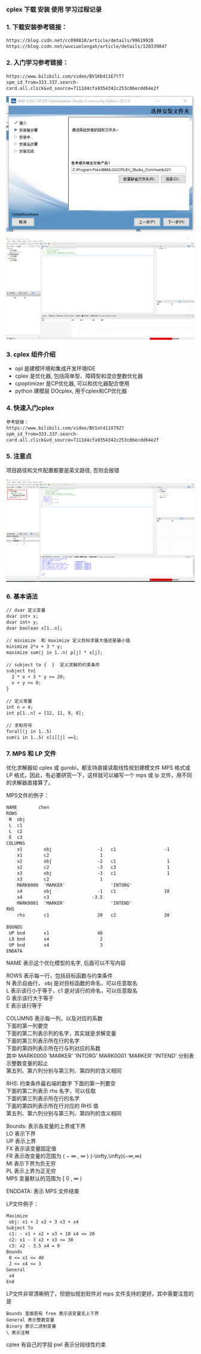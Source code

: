 ### cplex 下载 安装 使用 学习过程记录

### 1. 下载安装参考链接： 

    https://blog.csdn.net/cc098818/article/details/99619928
    https://blog.csdn.net/wuxiaolongah/article/details/120339847


### 2. 入门学习参考链接： 

    https://www.bilibili.com/video/BV1Kb411E7tT?spm_id_from=333.337.search-card.all.click&vd_source=7111d4cfa9354342c253c06ecdd64e2f



![默认安装位置](/or/cplex/cplex_figure/cplex_默认安装位置.png)


![界面截图](/or/cplex/cplex_figure/cplex_界面截图.png)


### 3. cplex 组件介绍

+ opl 是建模环境和集成开发环境IDE
+ cplex 是优化器, 包括简单型、障碍型和混合整数优化器
+ cpoptimizer 是CP优化器, 可以和优化器配合使用
+ python 建模层 DOcplex, 用于cplex和CP优化器



### 4. 快速入门cplex

    参考链接： 
    https://www.bilibili.com/video/BV1ot411X79Z?spm_id_from=333.337.search-card.all.click&vd_source=7111d4cfa9354342c253c06ecdd64e2f


### 5. 注意点

项目路径和文件配置都要是英文路径, 否则会报错
    

![配置截图](/or/cplex/cplex_figure/cplex配置截图.png)


### 6. 基本语法

    // dvar 定义变量
    dvar int+ x;
    dvar int+ y;
    dvar boolean x[1..n];
    
    // minimize  和 maximize 定义目标求最大值还是最小值
    minimize 2*x + 3 * y;
    maximize sum(j in 1..n) p[j] * x[j];

    // subject to {  }  定义求解的约束条件
    subject to{
      2 * x + 3 * y >= 20;
      x + y >= 0;
    }
    
    // 定义常量
    int n = 4;
    int p[1..n] = [12, 11, 9, 8];
    
    // 求和符号
    forall(j in 1..5)
    sum(i in 1..5) x[i][j] ==1;

### 7. MPS 和 LP 文件

优化求解器如 cplex 或 gurobi，都支持直接读取线性规划建模文件 MPS 格式或 LP 格式，因此，有必要研究一下，这样就可以编写一个 mps 或 lp 文件，用不同的求解器直接算了。

MPS文件的例子：

    NAME        chen
    ROWS
     N  obj
     L  c1
     L  c2
     E  c3
    COLUMNS
        x1        obj                 -1   c1                  -1
        x1        c2                   1
        x2        obj                 -2   c1                   1
        x2        c2                  -3   c3                   1
        x3        obj                 -3   c1                   1
        x3        c2                   1
        MARK0000  'MARKER'                 'INTORG'
        x4        obj                 -1   c1                  10
        x4        c3                -3.5
        MARK0001  'MARKER'                 'INTEND'
    RHS
        rhs       c1                  20   c2                  30
    
    BOUNDS
     UP bnd       x1                  40
     LO bnd       x4                   2
     UP bnd       x4                   3
    ENDATA

NAME 表示这个优化模型的名字, 后面可以不写内容

ROWS 表示每一行，包括目标函数与约束条件  
    N 表示自由行， obj 是对目标函数的命名，可以任意取名  
    L 表示该行小于等于，c1 是对该行的命名，可以任意取名  
    G 表示该行大于等于  
    E 表示该行等于  

COLUMNS 表示每一列，以及对应的系数  
    下面的第一列要空    
    下面的第二列表示列的名字，其实就是求解变量  
    下面的第三列表示所在行的名字  
    下面的第四列表示所在行与列对应的系数  
    其中 MARK0000 'MARKER' 'INTORG' MARK0001 'MARKER'  'INTEND' 分别表示整数变量的起止  
    第五列、第六列分别与第三列、第四列的含义相同  

RHS: 约束条件最右端的数字
    下面的第一列要空  
    下面的第二列表示 rhs 名字，可以任取  
    下面的第三列表示所在行的名字  
    下面的第四列表示所在行对应的 RHS 值  
    第五列、第六列分别与第三列、第四列的含义相同  

Bounds: 表示各变量的上界或下界  
    LO 表示下界  
    UP 表示上界  
    FX 表示该变量固定值  
    FR 表示改变量的范围为 ( − ∞ , ∞ ) (-\infty,\infty)(−∞,∞)  
    MI 表示下界为负无穷  
    PL 表示上界为正无穷  
    MPS 变量默认的范围为 [ 0 , ∞ )   

ENDDATA: 表示 MPS 文件结束

    
LP文件例子：
    
    Maximize
     obj: x1 + 2 x2 + 3 x3 + x4
    Subject To
     c1: - x1 + x2 + x3 + 10 x4 <= 20
     c2: x1 - 3 x2 + x3 <= 30
     c3: x2 - 3.5 x4 = 0
    Bounds
     0 <= x1 <= 40
     2 <= x4 <= 3
    General
     x4
    End

LP文件非常清晰明了，但貌似规划软件对 mps 文件支持的更好。其中需要注意的是

    Bounds 里面若有 free 表示该变量无上下界
    General 表示整数变量
    Binary 表示二进制变量
    \ 表示注释

cplex 有自己的字段 pwl 表示分段线性约束